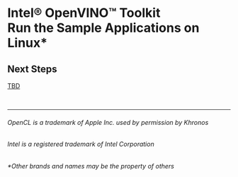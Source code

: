 # Intel® OpenVINO™ Toolkit <br>Run the Sample Applications on Linux*


## Next Steps

[TBD]()

<br>


***

###### OpenCL is a trademark of Apple Inc. used by permission by Khronos   
###### Intel is a registered trademark of Intel Corporation
###### &ast;Other brands and names may be the property of others
